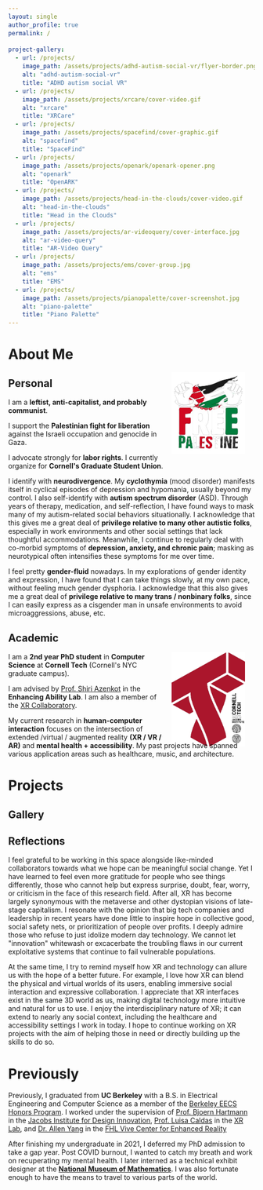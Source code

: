 ```yaml
---
layout: single
author_profile: true
permalink: /

project-gallery:
  - url: /projects/
    image_path: /assets/projects/adhd-autism-social-vr/flyer-border.png
    alt: "adhd-autism-social-vr"
    title: "ADHD autism social VR"
  - url: /projects/
    image_path: /assets/projects/xrcare/cover-video.gif
    alt: "xrcare"
    title: "XRCare"
  - url: /projects/
    image_path: /assets/projects/spacefind/cover-graphic.gif
    alt: "spacefind"
    title: "SpaceFind"
  - url: /projects/
    image_path: /assets/projects/openark/openark-opener.png
    alt: "openark"
    title: "OpenARK"
  - url: /projects/
    image_path: /assets/projects/head-in-the-clouds/cover-video.gif
    alt: "head-in-the-clouds"
    title: "Head in the Clouds"
  - url: /projects/
    image_path: /assets/projects/ar-videoquery/cover-interface.jpg
    alt: "ar-video-query"
    title: "AR-Video Query"
  - url: /projects/
    image_path: /assets/projects/ems/cover-group.jpg
    alt: "ems"
    title: "EMS"
  - url: /projects/
    image_path: /assets/projects/pianopalette/cover-screenshot.jpg
    alt: "piano-palette"
    title: "Piano Palette"
---
```



<style>
    .left-logo-wrap {
          width: 150px;
          height: 200px;
          float: left; 
          margin-right: 20px;
          margin-left: 10px;
          margin-top: 30px;
    }
    .right-logo-wrap {
        width: 150px;
        height: 180px;
        float: right; 
        margin-right: 20px;
        margin-left: 10px;
    }
</style>

<head>
    <!-- Google tag (gtag.js) -->
    <script async src="https://www.googletagmanager.com/gtag/js?id=G-G1EYLXGHXK"></script>
    <script>
    window.dataLayer = window.dataLayer || [];
    function gtag(){dataLayer.push(arguments);}
    gtag('js', new Date());
    gtag('config', 'G-G1EYLXGHXK');
    </script>
</head>

# About Me

<div class="right-logo-wrap">
    <img src="/assets/profile/free-palestine.png">
</div>

## Personal

I am a **leftist, anti-capitalist, and probably communist**.

I support the **Palestinian fight for liberation** against the Israeli occupation and genocide in Gaza.

I advocate strongly for **labor rights**. I currently organize for **Cornell's Graduate Student Union**.

I identify with **neurodivergence**. My **cyclothymia** (mood disorder) manifests itself in cyclical episodes of depression and hypomania, usually beyond my control. I also self-identify with **autism spectrum disorder** (ASD). Through years of therapy, medication, and self-reflection, I have found ways to mask many of my autism-related social behaviors situationally. I acknowledge that this gives me a great deal of **privilege relative to many other autistic folks**, especially in work environments and other social settings that lack thoughtful accommodations. Meanwhile, I continue to regularly deal with co-morbid symptoms of **depression, anxiety, and chronic pain**; masking as neurotypical often intensifies these symptoms for me over time.

I feel pretty **gender-fluid** nowadays. In my explorations of gender identity and expression, I have found that I can take things slowly, at my own pace, without feeling much gender dysphoria. I acknowledge that this also gives me a great deal of **privilege relative to many trans / nonbinary folks**, since I can easily express as a cisgender man in unsafe environments to avoid microaggressions, abuse, etc.

## Academic

<div class="right-logo-wrap">
    <img src="/assets/profile/cornell-tech-logo.png">
</div>

I am a **2nd year PhD student** in **Computer Science** at **Cornell Tech** (Cornell's NYC graduate campus).

I am advised by [Prof. Shiri Azenkot](https://shiriazenkot.wixsite.com/shiri-azenkot) in the **Enhancing Ability Lab**. I am also a member of the [XR Collaboratory](https://xr.cornell.edu/collaboratory).

My current research in **human-computer interaction** focuses on the intersection of extended /virtual / augmented reality **(XR / VR / AR)** and **mental health + accessibility**. My past projects have spanned various application areas such as healthcare, music, and architecture.


# Projects

## Gallery

<!-- {% include gallery layout="half" id="project-gallery"%} -->

## Reflections
<!-- 
acknowledge my privilege in being able to mask many of my ASD symptoms situationally in social and work environments where we are expected to conform to neurotypical standards). -->

I feel grateful to be working in this space alongside like-minded
collaborators towards what we hope can be meaningful social change. 
Yet I have learned to feel even more gratitude for people who see 
things differently, those who cannot help but express surprise, doubt, 
fear, worry, or criticism in the face of this research field. After all, 
XR has become largely synonymous with the metaverse and other dystopian 
visions of late-stage capitalism. I resonate with the opinion that big tech
companies and leadership in recent years have done little to inspire 
hope in collective good, social safety nets, or prioritization of people 
over profits. I deeply admire those who refuse to just idolize modern day 
technology. We cannot let "innovation" whitewash or excacerbate the troubling 
flaws in our current exploitative systems that continue to fail vulnerable populations.

At the same time, I try to remind myself how XR and technology 
can allure us with the hope of a better future. For example,
I love how XR can blend the physical and virtual worlds of its users, 
enabling immersive social interaction and expressive collaboration. 
I appreciate that XR interfaces exist in the same 
3D world as us, making digital technology more intuitive and natural 
for us to use. I enjoy the interdisciplinary nature of XR; it can extend 
to nearly any social context, including the healthcare and accessibility 
settings I work in today. I hope to continue working on XR projects with 
the aim of helping those in need or directly building up the skills to do so.

# Previously

Previously, I graduated from **UC Berkeley** with a B.S. in Electrical 
Engineering and Computer Science as a member of the [Berkeley EECS Honors Program](https://eecs.berkeley.edu/resources/undergrads/honors). I worked under the supervision of [Prof. Bjoern Hartmann](https://people.eecs.berkeley.edu/~bjoern)
in the [Jacobs Institute for Design Innovation](https://jacobsinstitute.berkeley.edu), [Prof. Luisa Caldas](https://ced.berkeley.edu/people/luisa-caldas) in the [XR Lab](https://xrlab.berkeley.edu), and [Dr. Allen Yang](https://vivecenter.berkeley.edu/people/allen-y-yang) in the [FHL Vive Center for Enhanced Reality](https://vivecenter.berkeley.edu)

After finishing my undergraduate in 2021, I deferred 
my PhD admission to take a gap year. Post COVID burnout, 
I wanted to catch my breath and work on recuperating my mental health. 
I later interned as a technical exhibit designer at the 
**[National Museum of Mathematics](https://momath.org)**.
I was also fortunate enough to have the means to travel to various parts of the world.

